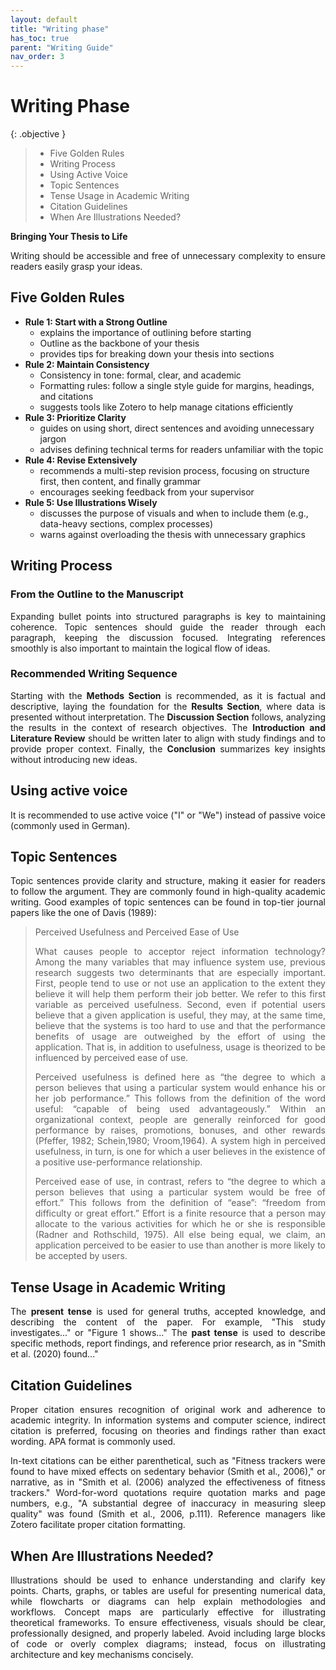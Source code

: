 ```yaml
---
layout: default
title: "Writing phase"
has_toc: true
parent: "Writing Guide"
nav_order: 3
---
```


<style>
  p {
    text-align: justify;
  }
</style>

# Writing Phase

{: .objective }
> 
> - Five Golden Rules
> - Writing Process
> - Using Active Voice
> - Topic Sentences
> - Tense Usage in Academic Writing
> - Citation Guidelines
> - When Are Illustrations Needed?

**Bringing Your Thesis to Life**

Writing should be accessible and free of unnecessary complexity to ensure readers easily grasp your ideas.

## Five Golden Rules

- **Rule 1: Start with a Strong Outline**
  - explains the importance of outlining before starting
  - Outline as the backbone of your thesis
  - provides tips for breaking down your thesis into sections
- **Rule 2: Maintain Consistency**
  - Consistency in tone: formal, clear, and academic
  - Formatting rules: follow a single style guide for margins, headings, and citations
  - suggests tools like Zotero to help manage citations efficiently
- **Rule 3: Prioritize Clarity**
  - guides on using short, direct sentences and avoiding unnecessary jargon
  - advises defining technical terms for readers unfamiliar with the topic
- **Rule 4: Revise Extensively**
  - recommends a multi-step revision process, focusing on structure first, then content, and finally grammar
  - encourages seeking feedback from your supervisor
- **Rule 5: Use Illustrations Wisely**
  - discusses the purpose of visuals and when to include them (e.g., data-heavy sections, complex processes)
  - warns against overloading the thesis with unnecessary graphics


## Writing Process

### From the Outline to the Manuscript

Expanding bullet points into structured paragraphs is key to maintaining coherence. 
Topic sentences should guide the reader through each paragraph, keeping the discussion focused. 
Integrating references smoothly is also important to maintain the logical flow of ideas.

### Recommended Writing Sequence

Starting with the **Methods Section** is recommended, as it is factual and descriptive, laying the foundation for the **Results Section**, where data is presented without interpretation. 
The **Discussion Section** follows, analyzing the results in the context of research objectives. 
The **Introduction and Literature Review** should be written later to align with study findings and to provide proper context. 
Finally, the **Conclusion** summarizes key insights without introducing new ideas.

## Using active voice

It is recommended to use active voice ("I" or "We") instead of passive voice (commonly used in German).

## Topic Sentences

Topic sentences provide clarity and structure, making it easier for readers to follow the argument. 
They are commonly found in high-quality academic writing. 
Good examples of topic sentences can be found in top-tier journal papers like the one of Davis (1989):

> Perceived Usefulness and Perceived Ease of Use
> 
> What causes people to acceptor reject information technology? Among the many variables that may influence system use, previous research suggests two determinants that are especially important. First, people tend to use or not use an application to the extent they believe it will help them perform their job better. We refer to this first variable as perceived usefulness. Second, even if potential users believe that a given application is useful, they may, at the same time, believe that the systems is too hard to use and that the performance benefits of usage are outweighed by the effort of using the application. That is, in addition to usefulness, usage is theorized to be influenced by perceived ease of use.
> 
> Perceived usefulness is defined here as “the degree to which a person believes that using a particular system would enhance his or her job performance.” This follows from the definition of the word useful: “capable of being used advantageously.” Within an organizational context, people are generally reinforced for good performance by raises, promotions, bonuses, and other rewards (Pfeffer, 1982; Schein,1980; Vroom,1964). A system high in perceived usefulness, in turn, is one for which a user believes in the existence of a positive use-performance relationship.
> 
> Perceived ease of use, in contrast, refers to “the degree to which a person believes that using a particular system would be free of effort.” This follows from the definition of “ease”: “freedom from difficulty or great effort.” Effort is a finite resource that a person may allocate to the various activities for which he or she is responsible (Radner and Rothschild, 1975). All else being equal, we claim, an application perceived to be easier to use than another is more likely to be accepted by users.

## Tense Usage in Academic Writing

The **present tense** is used for general truths, accepted knowledge, and describing the content of the paper. 
For example, "This study investigates..." or "Figure 1 shows..." 
The **past tense** is used to describe specific methods, report findings, and reference prior research, as in "Smith et al. (2020) found..."

## Citation Guidelines

Proper citation ensures recognition of original work and adherence to academic integrity. 
In information systems and computer science, indirect citation is preferred, focusing on theories and findings rather than exact wording. 
APA format is commonly used.

In-text citations can be either parenthetical, such as "Fitness trackers were found to have mixed effects on sedentary behavior (Smith et al., 2006)," or narrative, as in "Smith et al. (2006) analyzed the effectiveness of fitness trackers."
Word-for-word quotations require quotation marks and page numbers, e.g., "A substantial degree of inaccuracy in measuring sleep quality" was found (Smith et al., 2006, p.111). 
Reference managers like Zotero facilitate proper citation formatting.

## When Are Illustrations Needed?

Illustrations should be used to enhance understanding and clarify key points. 
Charts, graphs, or tables are useful for presenting numerical data, while flowcharts or diagrams can help explain methodologies and workflows. 
Concept maps are particularly effective for illustrating theoretical frameworks.
To ensure effectiveness, visuals should be clear, professionally designed, and properly labeled. 
Avoid including large blocks of code or overly complex diagrams; instead, focus on illustrating architecture and key mechanisms concisely.


